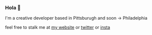 ### Hola 👋

I'm a creative developer based in Pittsburugh and soon → Philadelphia

feel free to stalk me at [my website](http://www.lauracodes.com) or [twitter](https://twitter.com/1aurapadilla) or [insta](https://instagram.com/1aurapadilla)
